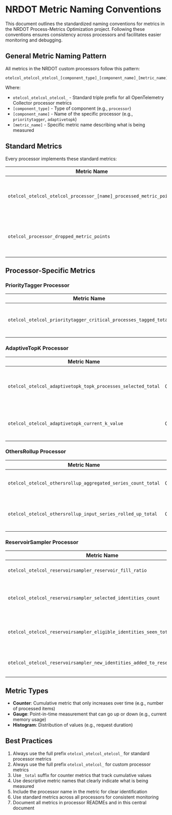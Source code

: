 # NRDOT Metric Naming Conventions

This document outlines the standardized naming conventions for metrics in the NRDOT Process-Metrics Optimization project. Following these conventions ensures consistency across processors and facilitates easier monitoring and debugging.

## General Metric Naming Pattern

All metrics in the NRDOT custom processors follow this pattern:

```
otelcol_otelcol_otelcol_[component_type]_[component_name]_[metric_name]
```

Where:
- `otelcol_otelcol_otelcol_` - Standard triple prefix for all OpenTelemetry Collector processor metrics
- `[component_type]` - Type of component (e.g., `processor`)
- `[component_name]` - Name of the specific processor (e.g., `prioritytagger`, `adaptivetopk`)
- `[metric_name]` - Specific metric name describing what is being measured

## Standard Metrics

Every processor implements these standard metrics:

| Metric Name | Type | Description |
|-------------|------|-------------|
| `otelcol_otelcol_otelcol_processor_[name]_processed_metric_points` | Counter | Number of metric points processed by the processor |
| `otelcol_processor_dropped_metric_points` | Counter | Number of metric points dropped by the processor |

## Processor-Specific Metrics

### PriorityTagger Processor

| Metric Name | Type | Description |
|-------------|------|-------------|
| `otelcol_otelcol_prioritytagger_critical_processes_tagged_total` | Counter | Total number of processes tagged as critical |

### AdaptiveTopK Processor

| Metric Name | Type | Description |
|-------------|------|-------------|
| `otelcol_otelcol_adaptivetopk_topk_processes_selected_total` | Counter | Total number of non-critical processes selected for Top K |
| `otelcol_otelcol_adaptivetopk_current_k_value` | Gauge | Current value of K being used for process selection |

### OthersRollup Processor

| Metric Name | Type | Description |
|-------------|------|-------------|
| `otelcol_otelcol_othersrollup_aggregated_series_count_total` | Counter | Number of new "_other_" series generated |
| `otelcol_otelcol_othersrollup_input_series_rolled_up_total` | Counter | Number of input series aggregated into "_other_" series |

### ReservoirSampler Processor

| Metric Name | Type | Description |
|-------------|------|-------------|
| `otelcol_otelcol_reservoirsampler_reservoir_fill_ratio` | Gauge | Current fill ratio of the reservoir (0.0 to 1.0) |
| `otelcol_otelcol_reservoirsampler_selected_identities_count` | Gauge | Current number of unique process identities in the reservoir |
| `otelcol_otelcol_reservoirsampler_eligible_identities_seen_total` | Counter | Total number of unique eligible process identities encountered |
| `otelcol_otelcol_reservoirsampler_new_identities_added_to_reservoir_total` | Counter | Total count of new identities added/replaced in the reservoir |

## Metric Types

- **Counter**: Cumulative metric that only increases over time (e.g., number of processed items)
- **Gauge**: Point-in-time measurement that can go up or down (e.g., current memory usage)
- **Histogram**: Distribution of values (e.g., request duration)

## Best Practices

1. Always use the full prefix `otelcol_otelcol_otelcol_` for standard processor metrics
2. Always use the full prefix `otelcol_otelcol_` for custom processor metrics
3. Use `_total` suffix for counter metrics that track cumulative values
4. Use descriptive metric names that clearly indicate what is being measured
5. Include the processor name in the metric for clear identification
6. Use standard metrics across all processors for consistent monitoring
7. Document all metrics in processor READMEs and in this central document